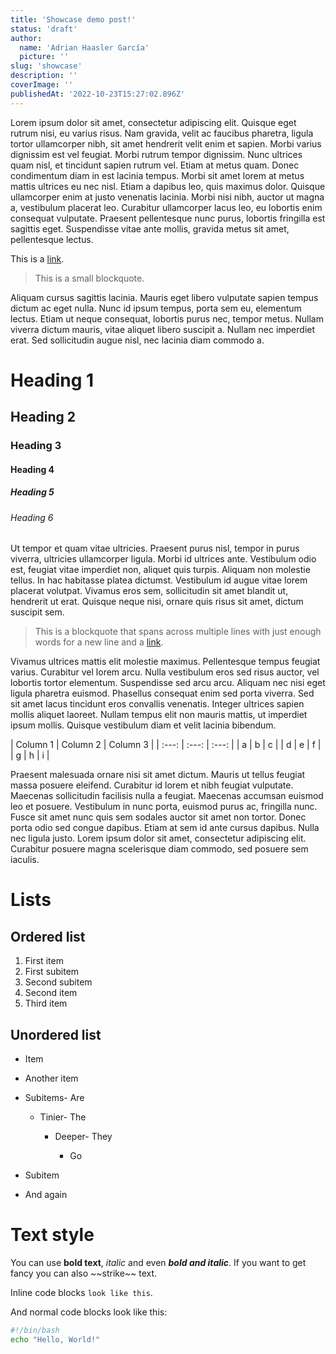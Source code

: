 ```yaml
---
title: 'Showcase demo post!'
status: 'draft'
author:
  name: 'Adrian Haasler García'
  picture: ''
slug: 'showcase'
description: ''
coverImage: ''
publishedAt: '2022-10-23T15:27:02.896Z'
---
```


Lorem ipsum dolor sit amet, consectetur adipiscing elit. Quisque eget rutrum nisi, eu varius risus. Nam gravida, velit ac faucibus pharetra, ligula tortor ullamcorper nibh, sit amet hendrerit velit enim et sapien. Morbi varius dignissim est vel feugiat. Morbi rutrum tempor dignissim. Nunc ultrices quam nisl, et tincidunt sapien rutrum vel. Etiam at metus quam. Donec condimentum diam in est lacinia tempus. Morbi sit amet lorem at metus mattis ultrices eu nec nisl. Etiam a dapibus leo, quis maximus dolor. Quisque ullamcorper enim at justo venenatis lacinia. Morbi nisi nibh, auctor ut magna a, vestibulum placerat leo. Curabitur ullamcorper lacus leo, eu lobortis enim consequat vulputate. Praesent pellentesque nunc purus, lobortis fringilla est sagittis eget. Suspendisse vitae ante mollis, gravida metus sit amet, pellentesque lectus.

This is a [link](/blog).

> This is a small blockquote.

Aliquam cursus sagittis lacinia. Mauris eget libero vulputate sapien tempus dictum ac eget nulla. Nunc id ipsum tempus, porta sem eu, elementum lectus. Etiam ut neque consequat, lobortis purus nec, tempor metus. Nullam viverra dictum mauris, vitae aliquet libero suscipit a. Nullam nec imperdiet erat. Sed sollicitudin augue nisl, nec lacinia diam commodo a.

# Heading 1

## Heading 2

### Heading 3

#### Heading 4

##### Heading 5

###### Heading 6

Ut tempor et quam vitae ultricies. Praesent purus nisl, tempor in purus viverra, ultricies ullamcorper ligula. Morbi id ultrices ante. Vestibulum odio est, feugiat vitae imperdiet non, aliquet quis turpis. Aliquam non molestie tellus. In hac habitasse platea dictumst. Vestibulum id augue vitae lorem placerat volutpat. Vivamus eros sem, sollicitudin sit amet blandit ut, hendrerit ut erat. Quisque neque nisi, ornare quis risus sit amet, dictum suscipit sem.

> This is a blockquote that spans across multiple lines with just enough words for a new line and a [link](#> "Nothing special").

Vivamus ultrices mattis elit molestie maximus. Pellentesque tempus feugiat varius. Curabitur vel lorem arcu. Nulla vestibulum eros sed risus auctor, vel lobortis tortor elementum. Suspendisse sed arcu arcu. Aliquam nec nisi eget ligula pharetra euismod. Phasellus consequat enim sed porta viverra. Sed sit amet lacus tincidunt eros convallis venenatis. Integer ultrices sapien mollis aliquet laoreet. Nullam tempus elit non mauris mattis, ut imperdiet ipsum mollis. Quisque vestibulum diam et velit lacinia bibendum.

\| Column 1 \| Column 2 \| Column 3 \| \| :---: \| :---: \| :---: \| \| a \| b \| c \| \| d \| e \| f \| \| g \| h \| i \|

Praesent malesuada ornare nisi sit amet dictum. Mauris ut tellus feugiat massa posuere eleifend. Curabitur id lorem et nibh feugiat vulputate. Maecenas sollicitudin facilisis nulla a feugiat. Maecenas accumsan euismod leo et posuere. Vestibulum in nunc porta, euismod purus ac, fringilla nunc. Fusce sit amet nunc quis sem sodales auctor sit amet non tortor. Donec porta odio sed congue dapibus. Etiam at sem id ante cursus dapibus. Nulla nec ligula justo. Lorem ipsum dolor sit amet, consectetur adipiscing elit. Curabitur posuere magna scelerisque diam commodo, sed posuere sem iaculis.

# Lists

## Ordered list

1. First item
2. First subitem
3. Second subitem
4. Second item
5. Third item

<!-- -->

## Unordered list

- Item
- Another item
- Subitems- Are
    - Tinier- The
        - Deeper- They
            - Go

            <!-- -->

        <!-- -->

    <!-- -->

- Subitem
- And again

<!-- -->

# Text style

You can use **bold text**, *italic* and even ***bold and italic***. If you want to get fancy you can also \~\~strike\~\~ text.

Inline code blocks `look like this`.

And normal code blocks look like this:

```bash
#!/bin/bash
echo "Hello, World!"
```

